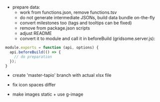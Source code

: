 - prepare data:
	- work from functions.json, remove functions.tsv
	- do not generate intermediate JSONs, build data bundle on-the-fly
	- convert milestones too (tags and tooltips can be fixed)
	- remove from package.json scripts
	- adjust README
	- convert it to module and call it in beforeBuild (gridsome.server.js):

```js
module.exports = function (api, options) {
  api.beforeBuild(() => {
	// do preparation
  });
}
```

- create 'master-tapio' branch with actual xlsx file

- fix icon spaces differ
- make images static + use g-image